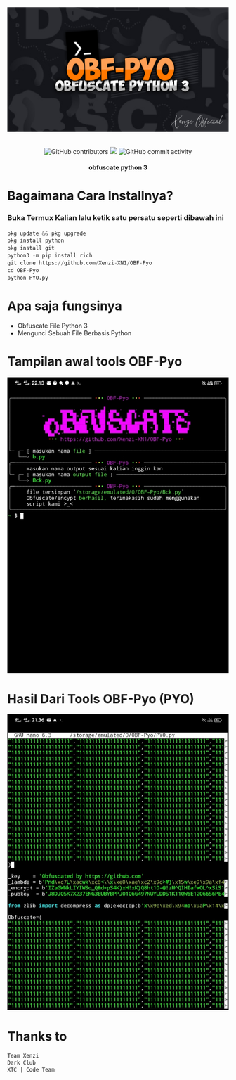 <div align="center">
  <img src="IMG/foto.png">
  <br>
  <br>
  <p>
    <img alt="GitHub contributors" src="https://img.shields.io/github/contributors/Xenzi-XN1/OBF-Pyo">
    <img src="https://img.shields.io/badge/Version-2.0-brightgreen.svg?style=shields">
    <img alt="GitHub commit activity" src="https://img.shields.io/github/commit-activity/m/Xenzi-XN1/OBF-Pyo">
  </p>
  <h4> obfuscate python 3 </h4>
</div>

# Bagaimana Cara Installnya?
### Buka Termux Kalian lalu ketik satu persatu seperti dibawah ini
```python
pkg update && pkg upgrade
pkg install python
pkg install git
python3 -m pip install rich
git clone https://github.com/Xenzi-XN1/OBF-Pyo
cd OBF-Pyo
python PYO.py
```

# Apa saja fungsinya
+ Obfuscate File Python 3
+ Mengunci Sebuah File Berbasis Python

# Tampilan awal tools OBF-Pyo
![img](https://github.com/Xenzi-XN1/OBF-Pyo/blob/main/IMG_20221104_221350.jpg)
# Hasil Dari Tools OBF-Pyo (PYO)
![img](https://github.com/Xenzi-XN1/OBF-Pyo/blob/main/IMG_20221104_221006.jpg)

# Thanks to
```
Team Xenzi
Dark Club
XTC | Code Team
```

